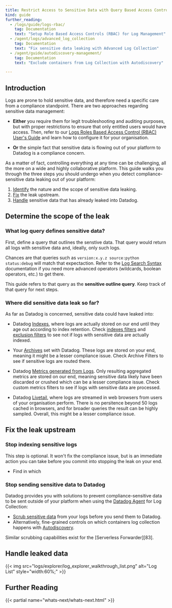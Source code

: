 ```yaml
---
title: Restrict Access to Sensitive Data with Query Based Access Controls
kind: guide
further_reading:
  - /logs/guide/logs-rbac/
    tag: Documentation
    text: "Setup Role Based Access Controls (RBAC) for Log Management"
  - /agent/logs/advanced_log_collection
    tag: Documentation
    text: "Fix sensitive data leaking with Advanced Log Collection"
  - /agent/guide/autodiscovery-management/
    tag: Documentation
    text: "Exclude containers from Log Collection with Autodiscovery"

---
```


## Introduction

Logs are prone to hold sensitive data, and therefore need a specific care from a compliance standpoint. There are two approaches regarding sensitive data management:

* **Either** you require them for legit troubleshooting and auditing purposes, but with proper restrictions to ensure that only entitled users would have access. Then, refer to our [Logs Roles Based Access Control (RBAC) User's Guide][1] and learn how to configure it for your organisation.

* **Or** the simple fact that sensitive data is flowing out of your platform to Datadog is a compliance concern.


As a matter of fact, controlling everything at any time can be challenging, all the more on a wide and highly collaborative platform. This guide walks you through the three steps you should undergo when you detect compliance-sensitive data leaking out of your platform:

1. [Identify](#determine-the-scope-of-the-leak) the nature and the scope of sensitive data leaking.
2. [Fix](#fix-the-leak-upstream) the leak upstream.
3. [Handle](#handle-leaked-data) sensitive data that has already leaked into Datadog.


## Determine the scope of the leak

### What log query defines sensitive data?

First, define a query that outlines the senstive data. That query would return all logs with sensitive data and, ideally, only such logs. 

Chances are that queries such as `version:x.y.z source:python status:debug` will match that expectaction. Refer to the [Log Search Syntax][11] documentation if you need more advanced operators (wildcards, boolean operators, etc.) to get there.

This guide refers to that query as the **sensitive outline query**. Keep track of that query for next steps.


### Where did sensitive data leak so far?

As far as Datadog is concerned, sensitive data could have leaked into:

* Datadog [Indexes][12], where logs are actually stored on our end until they age out according to index retention. Check [indexes filters][14] and [exclusion filters][13] to see not if logs with sensitive data are actually indexed.

* Your [Archives][15] set with Datadog. These logs are stored on your end, meaning it might be a lesser compliance issue. Check Archive Filters to see if sensitive logs are routed there.

* Datadog [Metrics generated from Logs][17]. Only resulting aggregated metrics are stored on our end, meaning sensitive data likely have been discarded or crushed which can be a lesser compliance issue. Check custom metrics filters to see if logs with sensitive data are processed.

* Datadog [Livetail][16], where logs are streamed in web browsers from users of your organisation perform. There is no persitence beyond 50 logs cached in browsers, and for broader queries the result can be highly sampled. Overall, this might be a lesser compliance issue. 


## Fix the leak upstream

### Stop indexing sensitive logs

This step is optional. It won't fix the compliance issue, but is an immediate action you can take before you commit into stopping the leak on your end.

* Find in which


### Stop sending sensitive data to Datadog

Datadog provides you with solutions to prevent compliance-sensitive data to be sent outside of your platform when using the [Datadog Agent][92] for Log Collection:

* [Scrub sensitive data][94] from your logs before you send them to Datadog.
* Alternatively, fine-grained controls on which containers log collection happens with [Autodiscovery][95].

Similar scrubbing capabilities exist for the [Serverless Forwarder][83].


## Handle leaked data




{{< img src="logs/explorer/log_explorer_walkthrough_list.png" alt="Log List" style="width:60%;" >}}


## Further Reading

{{< partial name="whats-next/whats-next.html" >}}

[1]: /logs/guide/logs-rbac/

[11]: /logs/search_syntax/
[12]: /logs/indexes
[13]: /logs/indexes#exclusion-filters
[14]: /logs/indexes#indexes-filters

[15]: /logs/archives
[16]: /logs/explorer/live_tail/
[17]: /logs/logs_to_metrics/

[92]: /agent/
[93]: /serverless/forwarder#log-forwarding-optional
[94]: /agent/logs/advanced_log_collection/?tab=configurationfile#scrub-sensitive-data-from-your-logs
[95]: /agent/guide/autodiscovery-management/?tab=containerizedagent
